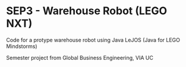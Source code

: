 # SEP3 - Warehouse Robot (LEGO NXT)
Code for a protype warehouse robot using Java LeJOS (Java for LEGO Mindstorms)

Semester project from Global Business Engineering, VIA UC

